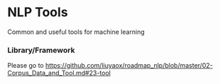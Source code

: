 # NLP Tools

Common and useful tools for machine learning




### Library/Framework

Please go to <https://github.com/liuyaox/roadmap_nlp/blob/master/02-Corpus_Data_and_Tool.md#23-tool>


